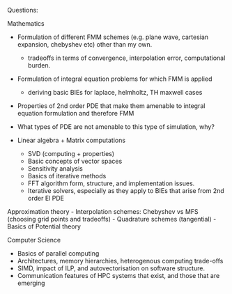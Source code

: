 Questions:

Mathematics

- Formulation of different FMM schemes (e.g. plane wave, cartesian expansion, chebyshev etc) other than my own.
    - tradeoffs in terms of convergence, interpolation error, computational burden.

- Formulation of integral equation problems for which FMM is applied
    - deriving basic BIEs for laplace, helmholtz, TH maxwell cases

- Properties of 2nd order PDE that make them amenable to integral equation formulation and therefore FMM

- What types of PDE are not amenable to this type of simulation, why?

- Linear algebra + Matrix computations
    - SVD (computing + properties)
    - Basic concepts of vector spaces
    - Sensitivity analysis
    - Basics of iterative methods
    - FFT algorithm form, structure, and implementation issues.
    - Iterative solvers, especially as they apply to BIEs that arise from 2nd order El PDE

Approximation theory
    - Interpolation schemes: Chebyshev vs MFS (choosing grid points and tradeoffs)
    - Quadrature schemes (tangential)
    - Basics of Potential theory

Computer Science

- Basics of parallel computing
- Architectures, memory hierarchies, heterogenous computing trade-offs
- SIMD, impact of ILP, and autovectorisation on software structure.
- Communication features of HPC systems that exist, and those that are emerging

